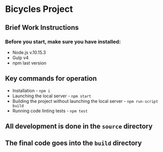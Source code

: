 # Bicycles Project
## Brief Work Instructions
### Before you start, make sure you have installed:
* Node.js v.10.15.3
* Gulp v4
* npm last version
## Key commands for operation
* Installation - `npm i`
* Launching the local server - `npm start`
* Building the project without launching the local server - `npm run-script build`
* Running code linting tests - `npm test`

## All development is done in the `source` directory
## The final code goes into the `build` directory

